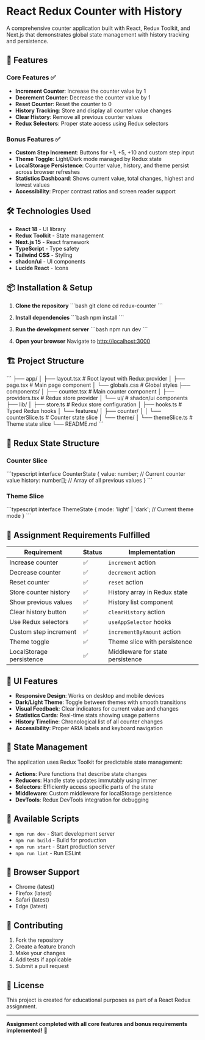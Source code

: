 # React Redux Counter with History

A comprehensive counter application built with React, Redux Toolkit, and Next.js that demonstrates global state management with history tracking and persistence.

## 🚀 Features

### Core Features ✅
- **Increment Counter**: Increase the counter value by 1
- **Decrement Counter**: Decrease the counter value by 1  
- **Reset Counter**: Reset the counter to 0
- **History Tracking**: Store and display all counter value changes
- **Clear History**: Remove all previous counter values
- **Redux Selectors**: Proper state access using Redux selectors

### Bonus Features ✅
- **Custom Step Increment**: Buttons for +1, +5, +10 and custom step input
- **Theme Toggle**: Light/Dark mode managed by Redux state
- **LocalStorage Persistence**: Counter value, history, and theme persist across browser refreshes
- **Statistics Dashboard**: Shows current value, total changes, highest and lowest values
- **Accessibility**: Proper contrast ratios and screen reader support

## 🛠️ Technologies Used

- **React 18** - UI library
- **Redux Toolkit** - State management
- **Next.js 15** - React framework
- **TypeScript** - Type safety
- **Tailwind CSS** - Styling
- **shadcn/ui** - UI components
- **Lucide React** - Icons

## 📦 Installation & Setup

1. **Clone the repository**
   \`\`\`bash
   git clone <repository-url>
   cd redux-counter
   \`\`\`

2. **Install dependencies**
   \`\`\`bash
   npm install
   \`\`\`

3. **Run the development server**
   \`\`\`bash
   npm run dev
   \`\`\`

4. **Open your browser**
   Navigate to [http://localhost:3000](http://localhost:3000)

## 🏗️ Project Structure

\`\`\`
├── app/
│   ├── layout.tsx          # Root layout with Redux provider
│   ├── page.tsx            # Main page component
│   └── globals.css         # Global styles
├── components/
│   ├── counter.tsx         # Main counter component
│   ├── providers.tsx       # Redux store provider
│   └── ui/                 # shadcn/ui components
├── lib/
│   ├── store.ts            # Redux store configuration
│   ├── hooks.ts            # Typed Redux hooks
│   └── features/
│       ├── counter/
│       │   └── counterSlice.ts  # Counter state slice
│       └── theme/
│           └── themeSlice.ts    # Theme state slice
└── README.md
\`\`\`

## 🔧 Redux State Structure

### Counter Slice
\`\`\`typescript
interface CounterState {
  value: number;           // Current counter value
  history: number[];       // Array of all previous values
}
\`\`\`

### Theme Slice
\`\`\`typescript
interface ThemeState {
  mode: 'light' | 'dark';  // Current theme mode
}
\`\`\`

## 🎯 Assignment Requirements Fulfilled

| Requirement | Status | Implementation |
|-------------|--------|----------------|
| Increase counter | ✅ | `increment` action |
| Decrease counter | ✅ | `decrement` action |
| Reset counter | ✅ | `reset` action |
| Store counter history | ✅ | History array in Redux state |
| Show previous values | ✅ | History list component |
| Clear history button | ✅ | `clearHistory` action |
| Use Redux selectors | ✅ | `useAppSelector` hooks |
| Custom step increment | ✅ | `incrementByAmount` action |
| Theme toggle | ✅ | Theme slice with persistence |
| LocalStorage persistence | ✅ | Middleware for state persistence |

## 🎨 UI Features

- **Responsive Design**: Works on desktop and mobile devices
- **Dark/Light Theme**: Toggle between themes with smooth transitions
- **Visual Feedback**: Clear indicators for current value and changes
- **Statistics Cards**: Real-time stats showing usage patterns
- **History Timeline**: Chronological list of all counter changes
- **Accessibility**: Proper ARIA labels and keyboard navigation

## 🔄 State Management

The application uses Redux Toolkit for predictable state management:

- **Actions**: Pure functions that describe state changes
- **Reducers**: Handle state updates immutably using Immer
- **Selectors**: Efficiently access specific parts of the state
- **Middleware**: Custom middleware for localStorage persistence
- **DevTools**: Redux DevTools integration for debugging

## 🚀 Available Scripts

- `npm run dev` - Start development server
- `npm run build` - Build for production
- `npm run start` - Start production server
- `npm run lint` - Run ESLint

## 📱 Browser Support

- Chrome (latest)
- Firefox (latest)
- Safari (latest)
- Edge (latest)

## 🤝 Contributing

1. Fork the repository
2. Create a feature branch
3. Make your changes
4. Add tests if applicable
5. Submit a pull request

## 📄 License

This project is created for educational purposes as part of a React Redux assignment.

---

**Assignment completed with all core features and bonus requirements implemented!** 🎉
